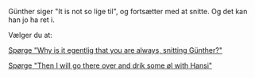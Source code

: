 Günther siger "It is not so lige til", og fortsætter med at snitte.
Og det kan han jo ha ret i.

Vælger du at:

[Spørge "Why is it egentlig that you are always, snitting Günther?"](https://www.youtube.com/watch?v=2WS7iJNb4lI)

[Spørge "Then I will go there over and drik some øl with Hansi"](../velkommen.md)
